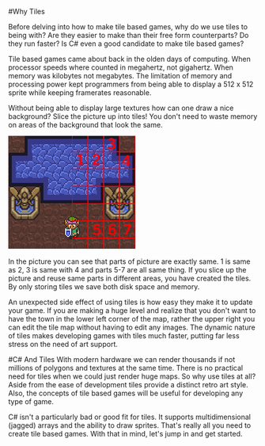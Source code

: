 #Why Tiles

Before delving into how to make tile based games, why do we use tiles to being with? Are they easier to make than their free form counterparts? Do they run faster? Is C# even a good candidate to make tile based games?

Tile based games came about back in the olden days of computing. When processor speeds where counted in megahertz, not gigahertz. When memory was kilobytes not megabytes. The limitation of memory and processing power kept programmers from being able to display a 512 x 512 sprite while keeping framerates reasonable. 

Without being able to display large textures how can one draw a nice background? Slice the picture up into tiles! You don't need to waste memory on areas of the background that look the same.

![SCREEN1](Images/tut00_1.gif)

In the picture you can see that parts of picture are exactly same. 1 is same as 2, 3 is same with 4 and parts 5-7 are all same thing. If you slice up the picture and reuse same parts in different areas, you have created the tiles. By only storing tiles we save both disk space and memory.

An unexpected side effect of using tiles is how easy they make it to update your game. If you are making a huge level and realize that you don't want to have the town in the lower left corner of the map, rather the upper right you can edit the tile map without having to edit any images. The dynamic nature of tiles makes developing games with tiles much faster, putting far less stress on the need of art support.

#C# And Tiles
With modern hardware we can render thousands if not millions of polygons and textures at the same time. There is no practical need for tiles when we could just render huge maps. So why use tiles at all? Aside from the ease of development tiles provide a distinct retro art style. Also, the concepts of tile based games will be useful for developing any type of game.

C# isn't a particularly bad or good fit for tiles. It supports multidimensional (jagged) arrays and the ability to draw sprites. That's really all you need to create tile based games. With that in mind, let's jump in and get started.